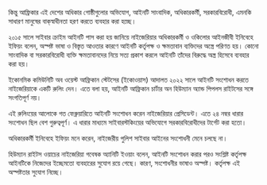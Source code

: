 কিন্তু আফ্রিকার এই দেশের অধিকার গোষ্ঠীগুলোর অভিযোগ, আইনটি সাংবাদিক, অধিকারকর্মী, সরকারবিরোধী, এমনকি সাধারণ মানুষের বাক্‌স্বাধীনতা হরণ করতে ব্যবহার করা হচ্ছে।

২০১৫ সালে সাইবার ক্রাইম আইনটি পাস করা হয় জানিয়ে নাইজেরিয়ার অধিকারকর্মী ও ওকিলোর আইনজীবী ইনিবেহে ইফিয়ং বলেন, অস্পষ্ট ভাষা ও বিস্তৃত আওতার কারণে আইনটি কর্তৃপক্ষ ও ক্ষমতাবান ব্যক্তিদের অস্ত্রে পরিণত হয়। কোনো সাংবাদিক বা সরকারবিরোধী ব্যক্তি ক্ষমতাবানদের নিয়ে সত্য প্রকাশ করলে আইনটি তাঁদের বিরুদ্ধে অস্ত্র হিসেবে ব্যবহার করা হয়।

ইকোনমিক কমিউনিটি অব ওয়েস্ট আফ্রিকান স্টেটসের (ইকোওয়াস) আদালত ২০২২ সালে আইনটি সংশোধন করতে নাইজেরিয়াকে একটি রুলিং দেন। এতে বলা হয়, আইনটি আফ্রিকান চার্টার অন হিউম্যান অ্যান্ড পিপলস রাইটসের সঙ্গে সংগতিপূর্ণ নয়।

এই রুলিংয়ের আলোকে গত ফেব্রুয়ারিতে আইনটি সংশোধন করেন নাইজেরিয়ার প্রেসিডেন্ট। এতে ২৪ নম্বর ধারার সংশোধন ছিল বেশ গুরুত্বপূর্ণ। এ ধারার মাধ্যমে সাইবারস্টকিংয়ের অভিযোগে সরকারবিরোধীদের টার্গেট করা হতো।

অধিকারকর্মী ইনিবেহে ইফিয়ং মনে করেন, নাইজেরীয় পুলিশ সাইবার আইনের সংশোধনী মেনে চলছে না।

হিউম্যান রাইটস ওয়াচের নাইজেরিয়া গবেষক অ্যানিটি ইওয়াং বলেন, আইনটি সংশোধন করার পরও সংশ্লিষ্ট কর্তৃপক্ষ আইনটিকে নিজেদের ইচ্ছেমতো ব্যবহারের সুযোগ রয়ে গেছে। কারণ, সংশোধনীর ভাষাও অস্পষ্ট। কর্তৃপক্ষ এই অস্পষ্টতার সুযোগ নিচ্ছে।
